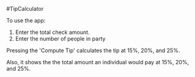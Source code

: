 #TipCalculator 

To use the app: 
1. Enter the total check amount. 
2. Enter the number of people in party

Pressing the 'Compute Tip' calculates the tip at 15%, 20%, and 25%. 

Also, it shows the the total amount an individual would pay at 15%, 20%, and 25%. 